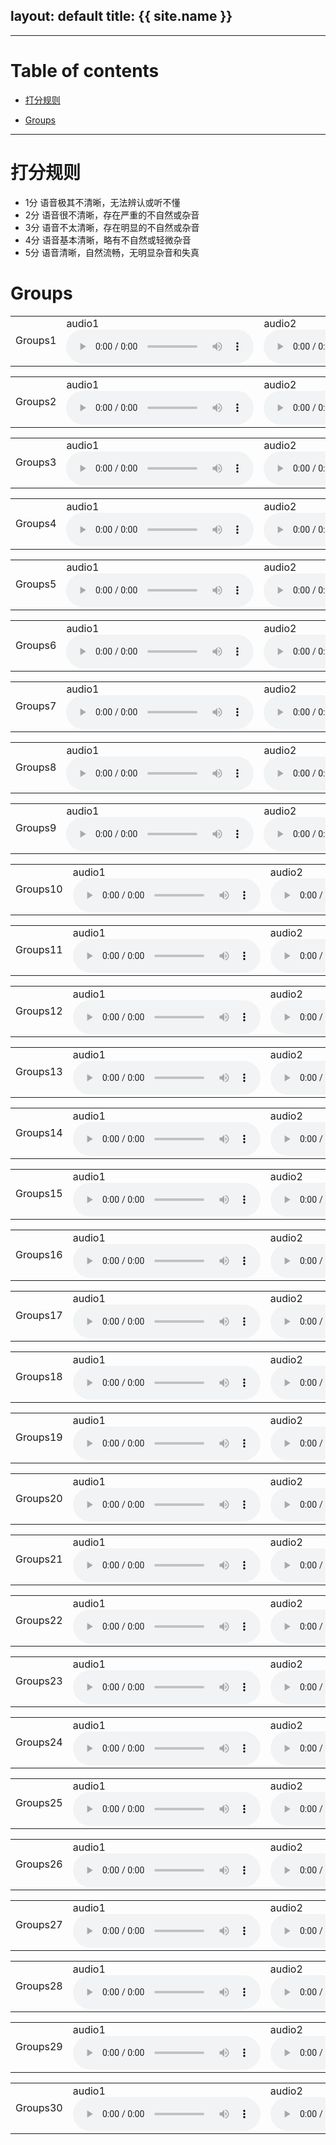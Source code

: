 layout: default
title: {{ site.name }}
---

---

# Table of contents

* [打分规则](#rules)
<!-- * [Model Description](#model) -->
* [Groups](#groups)

---

<a name="rules"></a>
# 打分规则
* 1分	语音极其不清晰，无法辨认或听不懂
* 2分	语音很不清晰，存在严重的不自然或杂音
* 3分	语音不太清晰，存在明显的不自然或杂音
* 4分	语音基本清晰，略有不自然或轻微杂音
* 5分	语音清晰，自然流畅，无明显杂音和失真


<!-- <a name="model"></a>
# Model Description -->

<a name="groups"></a>
# Groups
<table>
  <tbody>
    <tr>
    </tr>
    <tr>
      <td>Groups1</td>
      <td> audio1 <audio src="https://github.com/changtaoli/samples/raw/main/dccrn_-10/speaker_17/sample_18.wav" controls></td>
      <td> audio2 <audio src="https://github.com/changtaoli/samples/raw/main/dccrn_stft/speaker_17/sample_18.wav" controls></td>
      <td> audio3 <audio src="https://github.com/changtaoli/samples/raw/main/direct/speaker_17/sample_18.wav" controls></td>
      <td> audio4 <audio src="https://github.com/changtaoli/samples/raw/main/dpt/speaker_17/sample_18.wav" controls></td>
      <td> audio5 <audio src="https://github.com/changtaoli/samples/raw/main/dpt/speaker_17/sample_18.wav" controls></td>
    </tr>
  </tbody>
  <colgroup>
  </colgroup>

<table>
  <tbody>
    <tr>
    </tr>
    <tr>
      <td>Groups2</td>
      <td> audio1 <audio src="https://github.com/changtaoli/samples/raw/main/dccrn_-10/speaker_17/sample_18.wav" controls></td>
      <td> audio2 <audio src="https://github.com/changtaoli/samples/raw/main/dccrn_stft/speaker_17/sample_18.wav" controls></td>
      <td> audio3 <audio src="https://github.com/changtaoli/samples/raw/main/direct/speaker_17/sample_18.wav" controls></td>
      <td> audio4 <audio src="https://github.com/changtaoli/samples/raw/main/dpt/speaker_17/sample_18.wav" controls></td>
      <td> audio5 <audio src="https://github.com/changtaoli/samples/raw/main/dpt/speaker_17/sample_18.wav" controls></td>
    </tr>
  </tbody>
  <colgroup>
  </colgroup>
</table>

<table>
  <tbody>
    <tr>
    </tr>
    <tr>
      <td>Groups3</td>
      <td> audio1 <audio src="https://github.com/changtaoli/samples/raw/main/dccrn_-10/speaker_17/sample_18.wav" controls></td>
      <td> audio2 <audio src="https://github.com/changtaoli/samples/raw/main/dccrn_stft/speaker_17/sample_18.wav" controls></td>
      <td> audio3 <audio src="https://github.com/changtaoli/samples/raw/main/direct/speaker_17/sample_18.wav" controls></td>
      <td> audio4 <audio src="https://github.com/changtaoli/samples/raw/main/dpt/speaker_17/sample_18.wav" controls></td>
      <td> audio5 <audio src="https://github.com/changtaoli/samples/raw/main/dpt/speaker_17/sample_18.wav" controls></td>
    </tr>
  </tbody>
  <colgroup>
  </colgroup>
</table>

<table>
  <tbody>
    <tr>
    </tr>
    <tr>
      <td>Groups4</td>
      <td> audio1 <audio src="https://github.com/changtaoli/samples/raw/main/dccrn_-10/speaker_19/sample_13.wav" controls></td>
      <td> audio2 <audio src="https://github.com/changtaoli/samples/raw/main/dccrn_stft/speaker_19/sample_13.wav" controls></td>
      <td> audio3 <audio src="https://github.com/changtaoli/samples/raw/main/direct/speaker_19/sample_13.wav" controls></td>
      <td> audio4 <audio src="https://github.com/changtaoli/samples/raw/main/dpt/speaker_19/sample_13.wav" controls></td>
      <td> audio5 <audio src="https://github.com/changtaoli/samples/raw/main/dpt/speaker_17/sample_18.wav" controls></td>
    </tr>
  </tbody>
  <colgroup>
  </colgroup>
</table>

<table>
  <tbody>
    <tr>
    </tr>
    <tr>
      <td>Groups5</td>
      <td> audio1 <audio src="https://github.com/changtaoli/samples/raw/main/dccrn_-10/speaker_22/sample_16.wav" controls></td>
      <td> audio2 <audio src="https://github.com/changtaoli/samples/raw/main/dccrn_stft/speaker_22/sample_16.wav" controls></td>
      <td> audio3 <audio src="https://github.com/changtaoli/samples/raw/main/direct/speaker_22/sample_16.wav" controls></td>
      <td> audio4 <audio src="https://github.com/changtaoli/samples/raw/main/dpt/speaker_22/sample_16.wav" controls></td>
      <td> audio5 <audio src="https://github.com/changtaoli/samples/raw/main/dpt/speaker_17/sample_18.wav" controls></td>
    </tr>
  </tbody>
  <colgroup>
  </colgroup>
</table>

<table>
  <tbody>
    <tr>
    </tr>
    <tr>
      <td>Groups6</td>
      <td> audio1 <audio src="https://github.com/changtaoli/samples/raw/main/dccrn_-10/speaker_3/sample_1.wav" controls></td>
      <td> audio2 <audio src="https://github.com/changtaoli/samples/raw/main/dccrn_stft/speaker_3/sample_1.wav" controls></td>
      <td> audio3 <audio src="https://github.com/changtaoli/samples/raw/main/direct/speaker_3/sample_1.wav" controls></td>
      <td> audio4 <audio src="https://github.com/changtaoli/samples/raw/main/dpt/speaker_3/sample_1.wav" controls></td>
      <td> audio5 <audio src="https://github.com/changtaoli/samples/raw/main/dpt/speaker_17/sample_18.wav" controls></td>
    </tr>
  </tbody>
  <colgroup>
  </colgroup>
</table>

<table>
  <tbody>
    <tr>
    </tr>
    <tr>
      <td>Groups7</td>
      <td> audio1 <audio src="https://github.com/changtaoli/samples/raw/main/dccrn_-10/speaker_1/sample_1.wav" controls></td>
      <td> audio2 <audio src="https://github.com/changtaoli/samples/raw/main/dccrn_stft/speaker_1/sample_1.wav" controls></td>
      <td> audio3 <audio src="https://github.com/changtaoli/samples/raw/main/direct/speaker_1/sample_1.wav" controls></td>
      <td> audio4 <audio src="https://github.com/changtaoli/samples/raw/main/dpt/speaker_1/sample_1.wav" controls></td>
      <td> audio5 <audio src="https://github.com/changtaoli/samples/raw/main/dpt/speaker_17/sample_18.wav" controls></td>
    </tr>
  </tbody>
  <colgroup>
  </colgroup>
</table>

<table>
  <tbody>
    <tr>
    </tr>
    <tr>
      <td>Groups8</td>
      <td> audio1 <audio src="https://github.com/changtaoli/samples/raw/main/dccrn_-10/speaker_13/sample_24.wav" controls></td>
      <td> audio2 <audio src="https://github.com/changtaoli/samples/raw/main/dccrn_stft/speaker_13/sample_24.wav" controls></td>
      <td> audio3 <audio src="https://github.com/changtaoli/samples/raw/main/direct/speaker_13/sample_24.wav" controls></td>
      <td> audio4 <audio src="https://github.com/changtaoli/samples/raw/main/dpt/speaker_13/sample_24.wav" controls></td>
      <td> audio5 <audio src="https://github.com/changtaoli/samples/raw/main/dpt/speaker_17/sample_18.wav" controls></td>
    </tr>
  </tbody>
  <colgroup>
  </colgroup>
</table>

<table>
  <tbody>
    <tr>
    </tr>
    <tr>
      <td>Groups9</td>
      <td> audio1 <audio src="https://github.com/changtaoli/samples/raw/main/dccrn_-10/speaker_17/sample_41.wav" controls></td>
      <td> audio2 <audio src="https://github.com/changtaoli/samples/raw/main/dccrn_stft/speaker_17/sample_41.wav" controls></td>
      <td> audio3 <audio src="https://github.com/changtaoli/samples/raw/main/direct/speaker_17/sample_41.wav" controls></td>
      <td> audio4 <audio src="https://github.com/changtaoli/samples/raw/main/dpt/speaker_17/sample_41.wav" controls></td>
      <td> audio5 <audio src="https://github.com/changtaoli/samples/raw/main/dpt/speaker_17/sample_18.wav" controls></td>
    </tr>
  </tbody>
  <colgroup>
  </colgroup>
</table>

<table>
  <tbody>
    <tr>
    </tr>
    <tr>
      <td>Groups10</td>
      <td> audio1 <audio src="https://github.com/changtaoli/samples/raw/main/dccrn_-10/speaker_19/sample_20.wav" controls></td>
      <td> audio2 <audio src="https://github.com/changtaoli/samples/raw/main/dccrn_stft/speaker_19/sample_20.wav" controls></td>
      <td> audio3 <audio src="https://github.com/changtaoli/samples/raw/main/direct/speaker_19/sample_20.wav" controls></td>
      <td> audio4 <audio src="https://github.com/changtaoli/samples/raw/main/dpt/speaker_19/sample_20.wav" controls></td>
      <td> audio5 <audio src="https://github.com/changtaoli/samples/raw/main/dpt/speaker_17/sample_18.wav" controls></td>
    </tr>
  </tbody>
  <colgroup>
  </colgroup>
</table>

<table>
  <tbody>
    <tr>
    </tr>
    <tr>
      <td>Groups11</td>
      <td> audio1 <audio src="https://github.com/changtaoli/samples/raw/main/dccrn_-10/speaker_22/sample_22.wav" controls></td>
      <td> audio2 <audio src="https://github.com/changtaoli/samples/raw/main/dccrn_stft/speaker_22/sample_22.wav" controls></td>
      <td> audio3 <audio src="https://github.com/changtaoli/samples/raw/main/direct/speaker_22/sample_22.wav" controls></td>
      <td> audio4 <audio src="https://github.com/changtaoli/samples/raw/main/dpt/speaker_22/sample_22.wav" controls></td>
      <td> audio5 <audio src="https://github.com/changtaoli/samples/raw/main/dpt/speaker_17/sample_18.wav" controls></td>
    </tr>
  </tbody>
  <colgroup>
  </colgroup>
</table>

<table>
  <tbody>
    <tr>
    </tr>
    <tr>
      <td>Groups12</td>
      <td> audio1 <audio src="https://github.com/changtaoli/samples/raw/main/dccrn_-10/speaker_3/sample_12.wav" controls></td>
      <td> audio2 <audio src="https://github.com/changtaoli/samples/raw/main/dccrn_stft/speaker_3/sample_12.wav" controls></td>
      <td> audio3 <audio src="https://github.com/changtaoli/samples/raw/main/direct/speaker_3/sample_12.wav" controls></td>
      <td> audio4 <audio src="https://github.com/changtaoli/samples/raw/main/dpt/speaker_3/sample_12.wav" controls></td>
      <td> audio5 <audio src="https://github.com/changtaoli/samples/raw/main/dpt/speaker_17/sample_18.wav" controls></td>
    </tr>
  </tbody>
  <colgroup>
  </colgroup>
</table>

<table>
  <tbody>
    <tr>
    </tr>
    <tr>
      <td>Groups13</td>
      <td> audio1 <audio src="https://github.com/changtaoli/samples/raw/main/dccrn_-10/speaker_1/sample_15.wav" controls></td>
      <td> audio2 <audio src="https://github.com/changtaoli/samples/raw/main/dccrn_stft/speaker_1/sample_15.wav" controls></td>
      <td> audio3 <audio src="https://github.com/changtaoli/samples/raw/main/direct/speaker_1/sample_15.wav" controls></td>
      <td> audio4 <audio src="https://github.com/changtaoli/samples/raw/main/dpt/speaker_1/sample_15.wav" controls></td>
      <td> audio5 <audio src="https://github.com/changtaoli/samples/raw/main/dpt/speaker_17/sample_18.wav" controls></td>
    </tr>
  </tbody>
  <colgroup>
  </colgroup>
</table>

<table>
  <tbody>
    <tr>
    </tr>
    <tr>
      <td>Groups14</td>
      <td> audio1 <audio src="https://github.com/changtaoli/samples/raw/main/dccrn_-10/speaker_13/sample_27.wav" controls></td>
      <td> audio2 <audio src="https://github.com/changtaoli/samples/raw/main/dccrn_stft/speaker_13/sample_27.wav" controls></td>
      <td> audio3 <audio src="https://github.com/changtaoli/samples/raw/main/direct/speaker_13/sample_27.wav" controls></td>
      <td> audio4 <audio src="https://github.com/changtaoli/samples/raw/main/dpt/speaker_13/sample_27.wav" controls></td>
      <td> audio5 <audio src="https://github.com/changtaoli/samples/raw/main/dpt/speaker_17/sample_18.wav" controls></td>
    </tr>
  </tbody>
  <colgroup>
  </colgroup>
</table>

<table>
  <tbody>
    <tr>
    </tr>
    <tr>
      <td>Groups15</td>
      <td> audio1 <audio src="https://github.com/changtaoli/samples/raw/main/dccrn_-10/speaker_17/sample_5.wav" controls></td>
      <td> audio2 <audio src="https://github.com/changtaoli/samples/raw/main/dccrn_stft/speaker_17/sample_5.wav" controls></td>
      <td> audio3 <audio src="https://github.com/changtaoli/samples/raw/main/direct/speaker_17/sample_5.wav" controls></td>
      <td> audio4 <audio src="https://github.com/changtaoli/samples/raw/main/dpt/speaker_17/sample_5.wav" controls></td>
      <td> audio5 <audio src="https://github.com/changtaoli/samples/raw/main/dpt/speaker_17/sample_18.wav" controls></td>
    </tr>
  </tbody>
  <colgroup>
  </colgroup>
</table>

<table>
  <tbody>
    <tr>
    </tr>
    <tr>
      <td>Groups16</td>
      <td> audio1 <audio src="https://github.com/changtaoli/samples/raw/main/dccrn_-10/speaker_19/sample_21.wav" controls></td>
      <td> audio2 <audio src="https://github.com/changtaoli/samples/raw/main/dccrn_stft/speaker_19/sample_21.wav" controls></td>
      <td> audio3 <audio src="https://github.com/changtaoli/samples/raw/main/direct/speaker_19/sample_21.wav" controls></td>
      <td> audio4 <audio src="https://github.com/changtaoli/samples/raw/main/dpt/speaker_19/sample_21.wav" controls></td>
      <td> audio5 <audio src="https://github.com/changtaoli/samples/raw/main/dpt/speaker_17/sample_18.wav" controls></td>
    </tr>
  </tbody>
  <colgroup>
  </colgroup>
</table>

<table>
  <tbody>
    <tr>
    </tr>
    <tr>
      <td>Groups17</td>
      <td> audio1 <audio src="https://github.com/changtaoli/samples/raw/main/dccrn_-10/speaker_22/sample_3.wav" controls></td>
      <td> audio2 <audio src="https://github.com/changtaoli/samples/raw/main/dccrn_stft/speaker_22/sample_3.wav" controls></td>
      <td> audio3 <audio src="https://github.com/changtaoli/samples/raw/main/direct/speaker_22/sample_3.wav" controls></td>
      <td> audio4 <audio src="https://github.com/changtaoli/samples/raw/main/dpt/speaker_22/sample_3.wav" controls></td>
      <td> audio5 <audio src="https://github.com/changtaoli/samples/raw/main/dpt/speaker_17/sample_18.wav" controls></td>
    </tr>
  </tbody>
  <colgroup>
  </colgroup>
</table>

<table>
  <tbody>
    <tr>
    </tr>
    <tr>
      <td>Groups18</td>
      <td> audio1 <audio src="https://github.com/changtaoli/samples/raw/main/dccrn_-10/speaker_3/sample_22.wav" controls></td>
      <td> audio2 <audio src="https://github.com/changtaoli/samples/raw/main/dccrn_stft/speaker_3/sample_22.wav" controls></td>
      <td> audio3 <audio src="https://github.com/changtaoli/samples/raw/main/direct/speaker_3/sample_22.wav" controls></td>
      <td> audio4 <audio src="https://github.com/changtaoli/samples/raw/main/dpt/speaker_3/sample_22.wav" controls></td>
      <td> audio5 <audio src="https://github.com/changtaoli/samples/raw/main/dpt/speaker_17/sample_18.wav" controls></td>
  </tbody>
  <colgroup>
  </colgroup>
</table>

<table>
  <tbody>
    <tr>
    </tr>
    <tr>
      <td>Groups19</td>
      <td> audio1 <audio src="https://github.com/changtaoli/samples/raw/main/dccrn_-10/speaker_1/sample_22.wav" controls></td>
      <td> audio2 <audio src="https://github.com/changtaoli/samples/raw/main/dccrn_stft/speaker_1/sample_22.wav" controls></td>
      <td> audio3 <audio src="https://github.com/changtaoli/samples/raw/main/direct/speaker_1/sample_22.wav" controls></td>
      <td> audio4 <audio src="https://github.com/changtaoli/samples/raw/main/dpt/speaker_1/sample_22.wav" controls></td>
      <td> audio5 <audio src="https://github.com/changtaoli/samples/raw/main/dpt/speaker_17/sample_18.wav" controls></td>
    </tr>
  </tbody>
  <colgroup>
  </colgroup>
</table>

<table>
  <tbody>
    <tr>
    </tr>
    <tr>
      <td>Groups20</td>
      <td> audio1 <audio src="https://github.com/changtaoli/samples/raw/main/dccrn_-10/speaker_13/sample_35.wav" controls></td>
      <td> audio2 <audio src="https://github.com/changtaoli/samples/raw/main/dccrn_stft/speaker_13/sample_35.wav" controls></td>
      <td> audio3 <audio src="https://github.com/changtaoli/samples/raw/main/direct/speaker_13/sample_35.wav" controls></td>
      <td> audio4 <audio src="https://github.com/changtaoli/samples/raw/main/dpt/speaker_13/sample_35.wav" controls></td>
      <td> audio5 <audio src="https://github.com/changtaoli/samples/raw/main/dpt/speaker_17/sample_18.wav" controls></td>
    </tr>
  </tbody>
  <colgroup>
  </colgroup>
</table>

<table>
  <tbody>
    <tr>
    </tr>
    <tr>
      <td>Groups21</td>
      <td> audio1 <audio src="https://github.com/changtaoli/samples/raw/main/dccrn_-10/speaker_17/sample_51.wav" controls></td>
      <td> audio2 <audio src="https://github.com/changtaoli/samples/raw/main/dccrn_stft/speaker_17/sample_51.wav" controls></td>
      <td> audio3 <audio src="https://github.com/changtaoli/samples/raw/main/direct/speaker_17/sample_51.wav" controls></td>
      <td> audio4 <audio src="https://github.com/changtaoli/samples/raw/main/dpt/speaker_17/sample_51.wav" controls></td>
      <td> audio5 <audio src="https://github.com/changtaoli/samples/raw/main/dpt/speaker_17/sample_18.wav" controls></td>
    </tr>
  </tbody>
  <colgroup>
  </colgroup>
</table>

<table>
  <tbody>
    <tr>
    </tr>
    <tr>
      <td>Groups22</td>
      <td> audio1 <audio src="https://github.com/changtaoli/samples/raw/main/dccrn_-10/speaker_19/sample_24.wav" controls></td>
      <td> audio2 <audio src="https://github.com/changtaoli/samples/raw/main/dccrn_stft/speaker_19/sample_24.wav" controls></td>
      <td> audio3 <audio src="https://github.com/changtaoli/samples/raw/main/direct/speaker_19/sample_24.wav" controls></td>
      <td> audio4 <audio src="https://github.com/changtaoli/samples/raw/main/dpt/speaker_19/sample_24.wav" controls></td>
      <td> audio5 <audio src="https://github.com/changtaoli/samples/raw/main/dpt/speaker_17/sample_18.wav" controls></td>
    </tr>
  </tbody>
  <colgroup>
  </colgroup>
</table>

<table>
  <tbody>
    <tr>
    </tr>
    <tr>
      <td>Groups23</td>
      <td> audio1 <audio src="https://github.com/changtaoli/samples/raw/main/dccrn_-10/speaker_22/sample_31.wav" controls></td>
      <td> audio2 <audio src="https://github.com/changtaoli/samples/raw/main/dccrn_stft/speaker_22/sample_31.wav" controls></td>
      <td> audio3 <audio src="https://github.com/changtaoli/samples/raw/main/direct/speaker_22/sample_31.wav" controls></td>
      <td> audio4 <audio src="https://github.com/changtaoli/samples/raw/main/dpt/speaker_22/sample_31.wav" controls></td>
      <td> audio5 <audio src="https://github.com/changtaoli/samples/raw/main/dpt/speaker_17/sample_18.wav" controls></td>
    </tr>
  </tbody>
  <colgroup>
  </colgroup>
</table>

<table>
  <tbody>
    <tr>
    </tr>
    <tr>
      <td>Groups24</td>
      <td> audio1 <audio src="https://github.com/changtaoli/samples/raw/main/dccrn_-10/speaker_3/sample_26.wav" controls></td>
      <td> audio2 <audio src="https://github.com/changtaoli/samples/raw/main/dccrn_stft/speaker_3/sample_26.wav" controls></td>
      <td> audio3 <audio src="https://github.com/changtaoli/samples/raw/main/direct/speaker_3/sample_26.wav" controls></td>
      <td> audio4 <audio src="https://github.com/changtaoli/samples/raw/main/dpt/speaker_3/sample_26.wav" controls></td>
      <td> audio5 <audio src="https://github.com/changtaoli/samples/raw/main/dpt/speaker_17/sample_18.wav" controls></td>
    </tr>
  </tbody>
  <colgroup>
  </colgroup>
</table>

<table>
  <tbody>
    <tr>
    </tr>
    <tr>
      <td>Groups25</td>
      <td> audio1 <audio src="https://github.com/changtaoli/samples/raw/main/dccrn_-10/speaker_1/sample_23.wav" controls></td>
      <td> audio2 <audio src="https://github.com/changtaoli/samples/raw/main/dccrn_stft/speaker_1/sample_23.wav" controls></td>
      <td> audio3 <audio src="https://github.com/changtaoli/samples/raw/main/direct/speaker_1/sample_23.wav" controls></td>
      <td> audio4 <audio src="https://github.com/changtaoli/samples/raw/main/dpt/speaker_1/sample_23.wav" controls></td>
      <td> audio5 <audio src="https://github.com/changtaoli/samples/raw/main/dpt/speaker_17/sample_18.wav" controls></td>
    </tr>
  </tbody>
  <colgroup>
  </colgroup>
</table>

<table>
  <tbody>
    <tr>
    </tr>
    <tr>
      <td>Groups26</td>
      <td> audio1 <audio src="https://github.com/changtaoli/samples/raw/main/dccrn_-10/speaker_13/sample_36.wav" controls></td>
      <td> audio2 <audio src="https://github.com/changtaoli/samples/raw/main/dccrn_stft/speaker_13/sample_36.wav" controls></td>
      <td> audio3 <audio src="https://github.com/changtaoli/samples/raw/main/direct/speaker_13/sample_36.wav" controls></td>
      <td> audio4 <audio src="https://github.com/changtaoli/samples/raw/main/dpt/speaker_13/sample_36.wav" controls></td>
      <td> audio5 <audio src="https://github.com/changtaoli/samples/raw/main/dpt/speaker_17/sample_18.wav" controls></td>
    </tr>
  </tbody>
  <colgroup>
  </colgroup>
</table>

<table>
  <tbody>
    <tr>
    </tr>
    <tr>
      <td>Groups27</td>
      <td> audio1 <audio src="https://github.com/changtaoli/samples/raw/main/dccrn_-10/speaker_17/sample_53.wav" controls></td>
      <td> audio2 <audio src="https://github.com/changtaoli/samples/raw/main/dccrn_stft/speaker_17/sample_53.wav" controls></td>
      <td> audio3 <audio src="https://github.com/changtaoli/samples/raw/main/direct/speaker_17/sample_53.wav" controls></td>
      <td> audio4 <audio src="https://github.com/changtaoli/samples/raw/main/dpt/speaker_17/sample_53.wav" controls></td>
      <td> audio5 <audio src="https://github.com/changtaoli/samples/raw/main/dpt/speaker_17/sample_18.wav" controls></td>
    </tr>
  </tbody>
  <colgroup>
  </colgroup>
</table>

<table>
  <tbody>
    <tr>
    </tr>
    <tr>
      <td>Groups28</td>
      <td> audio1 <audio src="https://github.com/changtaoli/samples/raw/main/dccrn_-10/speaker_19/sample_28.wav" controls></td>
      <td> audio2 <audio src="https://github.com/changtaoli/samples/raw/main/dccrn_stft/speaker_19/sample_28.wav" controls></td>
      <td> audio3 <audio src="https://github.com/changtaoli/samples/raw/main/direct/speaker_19/sample_28.wav" controls></td>
      <td> audio4 <audio src="https://github.com/changtaoli/samples/raw/main/dpt/speaker_19/sample_28.wav" controls></td>
      <td> audio5 <audio src="https://github.com/changtaoli/samples/raw/main/dpt/speaker_17/sample_18.wav" controls></td>
    </tr>
  </tbody>
  <colgroup>
  </colgroup>
</table>

<table>
  <tbody>
    <tr>
    </tr>
    <tr>
      <td>Groups29</td>
      <td> audio1 <audio src="https://github.com/changtaoli/samples/raw/main/dccrn_-10/speaker_22/sample_32.wav" controls></td>
      <td> audio2 <audio src="https://github.com/changtaoli/samples/raw/main/dccrn_stft/speaker_22/sample_32.wav" controls></td>
      <td> audio3 <audio src="https://github.com/changtaoli/samples/raw/main/direct/speaker_22/sample_32.wav" controls></td>
      <td> audio4 <audio src="https://github.com/changtaoli/samples/raw/main/dpt/speaker_22/sample_32.wav" controls></td>
      <td> audio5 <audio src="https://github.com/changtaoli/samples/raw/main/dpt/speaker_17/sample_18.wav" controls></td>
    </tr>
  </tbody>
  <colgroup>
  </colgroup>
</table>

<table>
  <tbody>
    <tr>
    </tr>
    <tr>
      <td>Groups30</td>
      <td> audio1 <audio src="https://github.com/changtaoli/samples/raw/main/dccrn_-10/speaker_3/sample_27.wav" controls></td>
      <td> audio2 <audio src="https://github.com/changtaoli/samples/raw/main/dccrn_stft/speaker_3/sample_27.wav" controls></td>
      <td> audio3 <audio src="https://github.com/changtaoli/samples/raw/main/direct/speaker_3/sample_27.wav" controls></td>
      <td> audio4 <audio src="https://github.com/changtaoli/samples/raw/main/dpt/speaker_3/sample_27.wav" controls></td>
      <td> audio5 <audio src="https://github.com/changtaoli/samples/raw/main/dpt/speaker_17/sample_18.wav" controls></td>
    </tr>
  </tbody>
  <colgroup>
  </colgroup>
</table>
